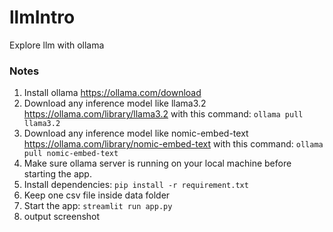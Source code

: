 # llmIntro
Explore llm with ollama

### Notes
1. Install ollama https://ollama.com/download
2. Download any inference model like llama3.2  https://ollama.com/library/llama3.2 with this command:  `ollama pull llama3.2`
3. Download any inference model like nomic-embed-text https://ollama.com/library/nomic-embed-text with this command: `ollama pull nomic-embed-text`
4. Make sure ollama server is running on your local machine before starting the app.
5. Install dependencies: `pip install -r requirement.txt`
6. Keep one csv file inside data folder
7. Start the app: `streamlit run app.py`
8. output screenshot 
